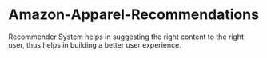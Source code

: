 # Amazon-Apparel-Recommendations  
Recommender System helps in suggesting the right content to the right user, thus helps in building a better user experience.      
